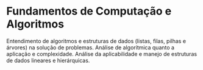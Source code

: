 # Fundamentos de Computação e Algoritmos
Entendimento de algoritmos e estruturas de dados (listas, filas, pilhas e
árvores) na solução de problemas. Análise de algorítmica quanto a aplicação e
complexidade. Análise da aplicabilidade e manejo de estruturas de dados lineares
e hierárquicas. 

